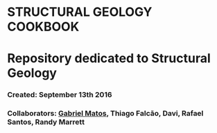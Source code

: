 # STRUCTURAL GEOLOGY COOKBOOK

# Repository dedicated to Structural Geology
### Created: September 13th 2016
### Collaborators: [Gabriel Matos](gcmatos), Thiago Falcão, Davi, Rafael Santos, Randy Marrett
